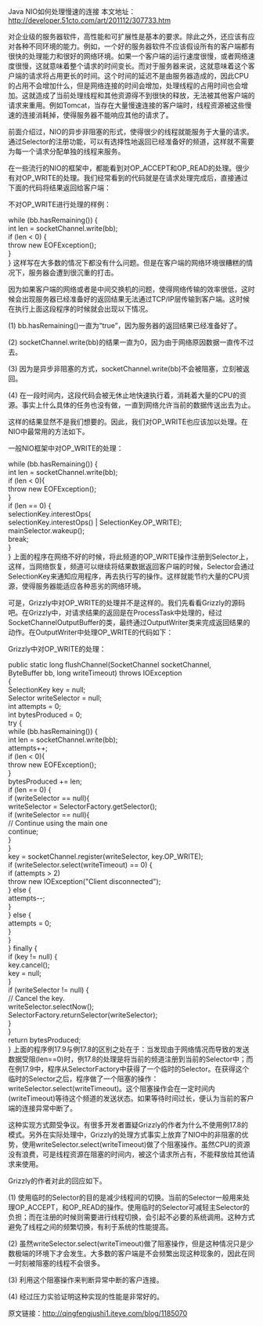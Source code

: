Java NIO如何处理慢速的连接
本文地址：http://developer.51cto.com/art/201112/307733.htm

对企业级的服务器软件，高性能和可扩展性是基本的要求。除此之外，还应该有应对各种不同环境的能力。例如，一个好的服务器软件不应该假设所有的客户端都有很快的处理能力和很好的网络环境。如果一个客户端的运行速度很慢，或者网络速度很慢，这就意味着整个请求的时间变长。而对于服务器来说，这就意味着这个客户端的请求将占用更长的时间。这个时间的延迟不是由服务器造成的，因此CPU的占用不会增加什么，但是网络连接的时间会增加，处理线程的占用时间也会增加。这就造成了当前处理线程和其他资源得不到很快的释放，无法被其他客户端的请求来重用。例如Tomcat，当存在大量慢速连接的客户端时，线程资源被这些慢速的连接消耗掉，使得服务器不能响应其他的请求了。

前面介绍过，NIO的异步非阻塞的形式，使得很少的线程就能服务于大量的请求。通过Selector的注册功能，可以有选择性地返回已经准备好的频道，这样就不需要为每一个请求分配单独的线程来服务。

在一些流行的NIO的框架中，都能看到对OP_ACCEPT和OP_READ的处理。很少有对OP_WRITE的处理。我们经常看到的代码就是在请求处理完成后，直接通过下面的代码将结果返回给客户端：

不对OP_WRITE进行处理的样例：

while (bb.hasRemaining()) {  
    int len = socketChannel.write(bb);  
    if (len < 0) {  
        throw new EOFException();  
    }  
} 
这样写在大多数的情况下都没有什么问题。但是在客户端的网络环境很糟糕的情况下，服务器会遭到很沉重的打击。

因为如果客户端的网络或者是中间交换机的问题，使得网络传输的效率很低，这时候会出现服务器已经准备好的返回结果无法通过TCP/IP层传输到客户端。这时候在执行上面这段程序的时候就会出现以下情况。

(1) bb.hasRemaining()一直为“true”，因为服务器的返回结果已经准备好了。

(2) socketChannel.write(bb)的结果一直为0，因为由于网络原因数据一直传不过去。

(3) 因为是异步非阻塞的方式，socketChannel.write(bb)不会被阻塞，立刻被返回。

(4) 在一段时间内，这段代码会被无休止地快速执行着，消耗着大量的CPU的资源。事实上什么具体的任务也没有做，一直到网络允许当前的数据传送出去为止。

这样的结果显然不是我们想要的。因此，我们对OP_WRITE也应该加以处理。在NIO中最常用的方法如下。

一般NIO框架中对OP_WRITE的处理：

while (bb.hasRemaining()) {  
    int len = socketChannel.write(bb);  
    if (len < 0){  
        throw new EOFException();  
    }  
    if (len == 0) {  
        selectionKey.interestOps(  
                        selectionKey.interestOps() | SelectionKey.OP_WRITE);  
        mainSelector.wakeup();  
        break;  
    }  
} 
上面的程序在网络不好的时候，将此频道的OP_WRITE操作注册到Selector上，这样，当网络恢复，频道可以继续将结果数据返回客户端的时候，Selector会通过SelectionKey来通知应用程序，再去执行写的操作。这样就能节约大量的CPU资源，使得服务器能适应各种恶劣的网络环境。

可是，Grizzly中对OP_WRITE的处理并不是这样的。我们先看看Grizzly的源码吧。在Grizzly中，对请求结果的返回是在ProcessTask中处理的，经过SocketChannelOutputBuffer的类，最终通过OutputWriter类来完成返回结果的动作。在OutputWriter中处理OP_WRITE的代码如下：

Grizzly中对OP_WRITE的处理：

public static long flushChannel(SocketChannel socketChannel,  
        ByteBuffer bb, long writeTimeout) throws IOException  
{  
    SelectionKey key = null;  
    Selector writeSelector = null;  
    int attempts = 0;  
    int bytesProduced = 0;  
    try {  
        while (bb.hasRemaining()) {  
            int len = socketChannel.write(bb);  
            attempts++;  
            if (len < 0){  
                throw new EOFException();  
            }  
            bytesProduced += len;  
            if (len == 0) {  
                if (writeSelector == null){  
                    writeSelector = SelectorFactory.getSelector();  
                    if (writeSelector == null){  
                        // Continue using the main one  
                        continue;  
                    }  
                }  
                key = socketChannel.register(writeSelector, key.OP_WRITE);  
                if (writeSelector.select(writeTimeout) == 0) {  
                    if (attempts > 2)  
                        throw new IOException("Client disconnected");  
                } else {  
                    attempts--;  
                }  
            } else {  
                attempts = 0;  
            }  
        }  
    } finally {  
        if (key != null) {  
            key.cancel();  
            key = null;  
        }  
        if (writeSelector != null) {  
            // Cancel the key.  
            writeSelector.selectNow();  
            SelectorFactory.returnSelector(writeSelector);  
        }  
    }  
    return bytesProduced;  
} 
上面的程序例17.9与例17.8的区别之处在于：当发现由于网络情况而导致的发送数据受阻(len==0)时，例17.8的处理是将当前的频道注册到当前的Selector中；而在例17.9中，程序从SelectorFactory中获得了一个临时的Selector。在获得这个临时的Selector之后，程序做了一个阻塞的操作：writeSelector.select(writeTimeout)。这个阻塞操作会在一定时间内(writeTimeout)等待这个频道的发送状态。如果等待时间过长，便认为当前的客户端的连接异常中断了。

这种实现方式颇受争议。有很多开发者置疑Grizzly的作者为什么不使用例17.8的模式。另外在实际处理中，Grizzly的处理方式事实上放弃了NIO中的非阻塞的优势，使用writeSelector.select(writeTimeout)做了个阻塞操作。虽然CPU的资源没有浪费，可是线程资源在阻塞的时间内，被这个请求所占有，不能释放给其他请求来使用。

Grizzly的作者对此的回应如下。

(1) 使用临时的Selector的目的是减少线程间的切换。当前的Selector一般用来处理OP_ACCEPT，和OP_READ的操作。使用临时的Selector可减轻主Selector的负担；而在注册的时候则需要进行线程切换，会引起不必要的系统调用。这种方式避免了线程之间的频繁切换，有利于系统的性能提高。

(2) 虽然writeSelector.select(writeTimeout)做了阻塞操作，但是这种情况只是少数极端的环境下才会发生。大多数的客户端是不会频繁出现这种现象的，因此在同一时刻被阻塞的线程不会很多。

(3) 利用这个阻塞操作来判断异常中断的客户连接。

(4) 经过压力实验证明这种实现的性能是非常好的。

原文链接：http://qingfengjushi1.iteye.com/blog/1185070

